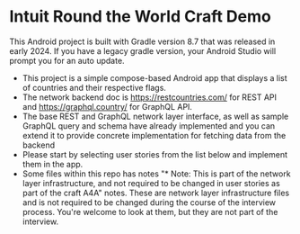 # Intuit Round the World Craft Demo

This Android project is built with Gradle version 8.7 that was released in early 2024. If you have a legacy gradle version, your Android Studio will prompt you for an auto update.

- This project is a simple compose-based Android app that displays a list of countries and their respective flags.
- The network backend doc is https://restcountries.com/ for REST API and https://graphql.country/ for GraphQL API.
- The base REST and GraphQL network layer interface, as well as sample GraphQL query and schema have already implemented and you can extend it to provide concrete implementation for fetching data from the backend
- Please start by selecting user stories from the list below and implement them in the app.
- Some files within this repo has notes "* Note: This is part of the network layer infrastructure, and not required to be changed
in user stories as part of the craft A4A" notes. These are network layer infrastructure files and is not required to be changed during the course
of the interview process. You're welcome to look at them, but they are not part of the interview.